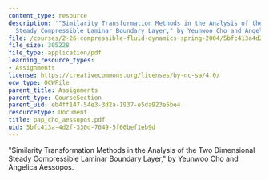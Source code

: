 ```yaml
---
content_type: resource
description: '"Similarity Transformation Methods in the Analysis of the Two Dimensional
  Steady Compressible Laminar Boundary Layer," by Yeunwoo Cho and Angelica Aessopos.'
file: /courses/2-26-compressible-fluid-dynamics-spring-2004/5bfc413a4d2f330d76495f66bef1eb9d_pap_cho_aessopos.pdf
file_size: 305228
file_type: application/pdf
learning_resource_types:
- Assignments
license: https://creativecommons.org/licenses/by-nc-sa/4.0/
ocw_type: OCWFile
parent_title: Assignments
parent_type: CourseSection
parent_uid: eb4ff147-54e3-3d2a-1937-e5da923e5be4
resourcetype: Document
title: pap_cho_aessopos.pdf
uid: 5bfc413a-4d2f-330d-7649-5f66bef1eb9d
---
```

"Similarity Transformation Methods in the Analysis of the Two Dimensional Steady Compressible Laminar Boundary Layer," by Yeunwoo Cho and Angelica Aessopos.
